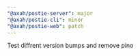```yaml
---
"@axah/postie-server": major
"@axah/postie-cli": minor
"@axah/postie-web": patch
---
```


Test diffrent version bumps and remove pino
